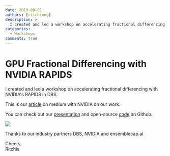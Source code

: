 ```yaml
---
date: 2019-09-01
authors: [ritchieng]
description: >
  I created and led a workshop on accelerating fractional differencing with NVIDIA's RAPIDS in DBS, one of the largest bank in Singapore.
categories:
  - Workshops
comments: true
---
```


# GPU Fractional Differencing with NVIDIA RAPIDS

I created and led a workshop on accelerating fractional differencing with NVIDIA's RAPIDS in DBS.

<!-- more -->

This is our [article](https://medium.com/rapids-ai/rapid-fractional-differencing-to-minimize-memory-loss-while-making-a-time-series-stationary-2052f6c060a4) on medium with NVIDIA on our work.

You can check out our [presentation](https://www.researchgate.net/publication/335159299_GFD_GPU_Fractional_Differencing_for_Rapid_Large-scale_Stationarizing_of_Time_Series_Data_while_Minimizing_Memory_Loss) and open-source [code](https://github.com/ritchieng/fractional_differencing_gpu) on Github.

![](https://res.cloudinary.com/ritchieng/image/upload/v1583310918/deeplearningwizard.com/dbsnvidiaensemble_1-1024x768.jpg)

Thanks to our industry partners DBS, NVIDIA and ensemblecap.ai

Cheers,
<br />Ritchie